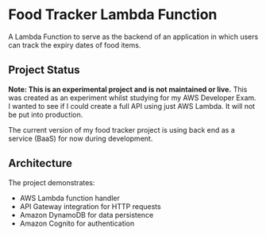 # Food Tracker Lambda Function

A Lambda Function to serve as the backend of an application in which users can track the expiry dates of food items.

## Project Status

**Note: This is an experimental project and is not maintained or live.** This was created as an experiment whilst studying for my AWS Developer Exam. I wanted to see if I could create a full API using just AWS Lambda. It will not be put into production.

The current version of my food tracker project is using back end as a service (BaaS) for now during development.

## Architecture

The project demonstrates:
- AWS Lambda function handler
- API Gateway integration for HTTP requests
- Amazon DynamoDB for data persistence
- Amazon Cognito for authentication
